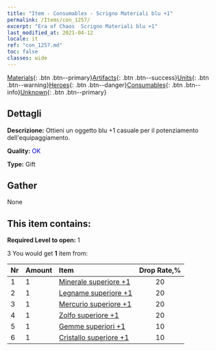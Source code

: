 ```yaml
---
title: "Item - Consumables - Scrigno Materiali blu +1"
permalink: /Items/con_1257/
excerpt: "Era of Chaos  Scrigno Materiali blu +1"
last_modified_at: 2021-04-12
locale: it
ref: "con_1257.md"
toc: false
classes: wide
---
```

 [Materials](/it/Items/){: .btn .btn--primary}[Artifacts](/it/Items/Artifacts/){: .btn .btn--success}[Units](/it/Items/Units/){: .btn .btn--warning}[Heroes](/it/Items/Heroes/){: .btn .btn--danger}[Consumables](/it/Items/Consumables/){: .btn .btn--info}[Unknown](/it/Items/Unknown/){: .btn .btn--primary}

## Dettagli
 **Descrizione:** Ottieni un oggetto blu +1 casuale per il potenziamento dell'equipaggiamento.

 **Quality:** <span style="color: #0000CD">OK</span>

 **Type:** Gift

## Gather

  None

## This item contains:

 **Required Level to open:** 1

 3 You would get **1** item  from:

  | Nr | Amount |     Item    | Drop Rate,% |
  |:---|:-------|:------------|:---------:|
  | 1 | 1 | [Minerale superiore +1](/it/Items/mat_19/) | 20 | 
  | 2 | 1 | [Legname superiore +1](/it/Items/mat_20/) | 20 | 
  | 3 | 1 | [Mercurio superiore +1](/it/Items/mat_21/) | 20 | 
  | 4 | 1 | [Zolfo superiore +1](/it/Items/mat_22/) | 20 | 
  | 5 | 1 | [Gemme superiori +1](/it/Items/mat_23/) | 10 | 
  | 6 | 1 | [Cristallo superiore +1](/it/Items/mat_24/) | 10 | 
